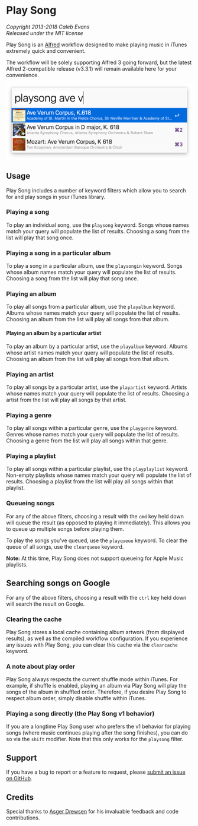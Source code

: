 # Play Song

*Copyright 2013-2018 Caleb Evans*  
*Released under the MIT license*

Play Song is an [Alfred](http://www.alfredapp.com/) workflow designed to make
playing music in iTunes extremely quick and convenient.

The workflow will be solely supporting Alfred 3 going forward, but the latest
Alfred 2-compatible release (v3.3.1) will remain available here for your
convenience.

![Play Song in action](screenshot.png)

## Usage

Play Song includes a number of keyword filters which allow you to search for and
play songs in your iTunes library.

### Playing a song

To play an individual song, use the `playsong` keyword. Songs whose names match
your query will populate the list of results. Choosing a song from the list will
play that song once.

### Playing a song in a particular album

To play a song in a particular album, use the `playsongin` keyword. Songs whose
album names match your query will populate the list of results. Choosing a song
from the list will play that song once.

### Playing an album

To play all songs from a particular album, use the `playalbum` keyword. Albums
whose names match your query will populate the list of results. Choosing an
album from the list will play all songs from that album.

#### Playing an album by a particular artist

To play an album by a particular artist, use the `playalbum` keyword. Albums
whose artist names match your query will populate the list of results. Choosing
an album from the list will play all songs from that album.

### Playing an artist

To play all songs by a particular artist, use the `playartist` keyword. Artists
whose names match your query will populate the list of results. Choosing a
artist from the list will play all songs by that artist.

### Playing a genre

To play all songs within a particular genre, use the `playgenre` keyword. Genres
whose names match your query will populate the list of results. Choosing a genre
from the list will play all songs within that genre.

### Playing a playlist

To play all songs within a particular playlist, use the `playplaylist` keyword.
Non-empty playlists whose names match your query will populate the list of
results. Choosing a playlist from the list will play all songs within that
playlist.

### Queueing songs

For any of the above filters, choosing a result with the `cmd` key held down
will queue the result (as opposed to playing it immediately). This allows you to
queue up multiple songs before playing them.

To play the songs you've queued, use the `playqueue` keyword. To clear the queue
of all songs, use the `clearqueue` keyword.

**Note:** At this time, Play Song does not support queueing for Apple Music
playlists.

## Searching songs on Google

For any of the above filters, choosing a result with the `ctrl` key held down
will search the result on Google.

### Clearing the cache

Play Song stores a local cache containing album artwork (from displayed
results), as well as the compiled workflow configuration. If you experience any
issues with Play Song, you can clear this cache via the `clearcache` keyword.

### A note about play order

Play Song always respects the current shuffle mode within iTunes. For example,
if shuffle is enabled, playing an album via Play Song will play the songs of the
album in shuffled order. Therefore, if you desire Play Song to respect album
order, simply disable shuffle within iTunes.

### Playing a song directly (the Play Song v1 behavior)

If you are a longtime Play Song user who prefers the v1 behavior for playing
songs (where music continues playing after the song finishes), you can do so via
the `shift` modifier. Note that this only works for the `playsong` filter.

## Support

If you have a bug to report or a feature to request, please [submit an issue on
GitHub](https://github.com/caleb531/play-song/issues).

## Credits

Special thanks to [Asger Drewsen](https://github.com/Tyilo) for his invaluable
feedback and code contributions.
